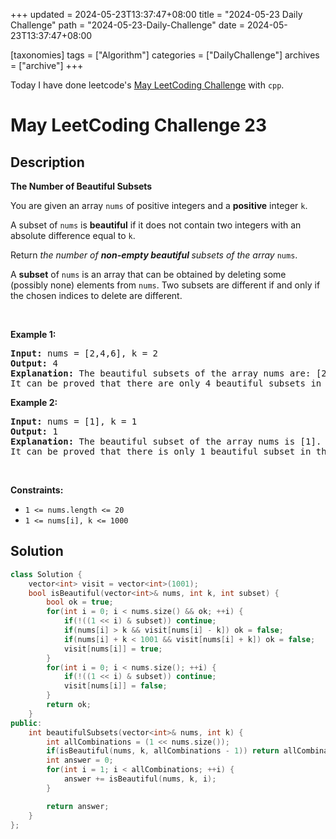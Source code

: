 +++
updated = 2024-05-23T13:37:47+08:00
title = "2024-05-23 Daily Challenge"
path = "2024-05-23-Daily-Challenge"
date = 2024-05-23T13:37:47+08:00

[taxonomies]
tags = ["Algorithm"]
categories = ["DailyChallenge"]
archives = ["archive"]
+++

Today I have done leetcode's [May LeetCoding Challenge](https://leetcode.com/problems/the-number-of-beautiful-subsets/) with `cpp`.

<!-- more -->

# May LeetCoding Challenge 23

## Description

**The Number of Beautiful Subsets**

<p>You are given an array <code>nums</code> of positive integers and a <strong>positive</strong> integer <code>k</code>.</p>

<p>A subset of <code>nums</code> is <strong>beautiful</strong> if it does not contain two integers with an absolute difference equal to <code>k</code>.</p>

<p>Return <em>the number of <strong>non-empty beautiful </strong>subsets of the array</em> <code>nums</code>.</p>

<p>A <strong>subset</strong> of <code>nums</code> is an array that can be obtained by deleting some (possibly none) elements from <code>nums</code>. Two subsets are different if and only if the chosen indices to delete are different.</p>

<p>&nbsp;</p>
<p><strong class="example">Example 1:</strong></p>

<pre>
<strong>Input:</strong> nums = [2,4,6], k = 2
<strong>Output:</strong> 4
<strong>Explanation:</strong> The beautiful subsets of the array nums are: [2], [4], [6], [2, 6].
It can be proved that there are only 4 beautiful subsets in the array [2,4,6].
</pre>

<p><strong class="example">Example 2:</strong></p>

<pre>
<strong>Input:</strong> nums = [1], k = 1
<strong>Output:</strong> 1
<strong>Explanation:</strong> The beautiful subset of the array nums is [1].
It can be proved that there is only 1 beautiful subset in the array [1].
</pre>

<p>&nbsp;</p>
<p><strong>Constraints:</strong></p>

<ul>
	<li><code>1 &lt;= nums.length &lt;= 20</code></li>
	<li><code>1 &lt;= nums[i], k &lt;= 1000</code></li>
</ul>


## Solution

``` cpp
class Solution {
    vector<int> visit = vector<int>(1001);
    bool isBeautiful(vector<int>& nums, int k, int subset) {
        bool ok = true;
        for(int i = 0; i < nums.size() && ok; ++i) {
            if(!((1 << i) & subset)) continue;
            if(nums[i] > k && visit[nums[i] - k]) ok = false;
            if(nums[i] + k < 1001 && visit[nums[i] + k]) ok = false;
            visit[nums[i]] = true;
        }
        for(int i = 0; i < nums.size(); ++i) {
            if(!((1 << i) & subset)) continue;
            visit[nums[i]] = false;
        }
        return ok;
    }
public:
    int beautifulSubsets(vector<int>& nums, int k) {
        int allCombinations = (1 << nums.size());
        if(isBeautiful(nums, k, allCombinations - 1)) return allCombinations - 1;
        int answer = 0;
        for(int i = 1; i < allCombinations; ++i) {
            answer += isBeautiful(nums, k, i);
        }

        return answer;
    }
};
```
